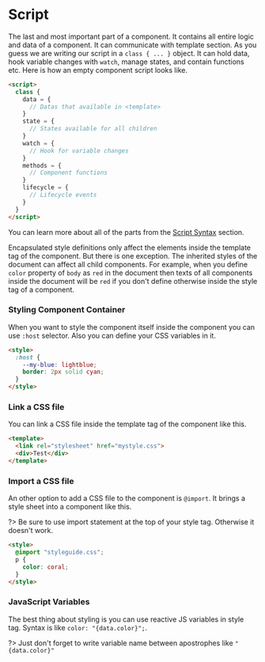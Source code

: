 # Script

The last and most important part of a component. It contains all entire logic and data of a component. It can communicate with template section. As you guess we are writing our script in a `class { ... }` object. It can hold data, hook variable changes with `watch`, manage states, and contain functions etc. Here is how an empty component script looks like.

```html
<script>
  class {
    data = {
      // Datas that available in <template>
    }
    state = {
      // States available for all children
    }
    watch = {
      // Hook for variable changes
    }
    methods = {
      // Component functions
    }
    lifecycle = {
      // Lifecycle events
    }
  }
</script>
```

You can learn more about all of the parts from the [Script Syntax](yaa.md) section.

Encapsulated style definitions only affect the elements inside the template tag of the component. But there is one exception. The inherited styles of the document can affect all child components. For example, when you define `color` property of `body` as `red` in the document then texts of all components inside the document will be `red` if you don't define otherwise inside the style tag of a component.

### Styling Component Container

When you want to style the component itself inside the component you can use `:host` selector. Also you can define your CSS variables in it.

```html
<style>
  :host {
    --my-blue: lightblue;
    border: 2px solid cyan;
  }
</style>
```

### Link a CSS file

You can link a CSS file inside the template tag of the component like this.

```html
<template>
  <link rel="stylesheet" href="mystyle.css">
  <div>Test</div>
</template>
```

### Import a CSS file

An other option to add a CSS file to the component is `@import`. It brings a style sheet into a component like this.

?> Be sure to use import statement at the top of your style tag. Otherwise it doesn't work.

```html
<style>
  @import "styleguide.css";
  p {
    color: coral;
  }
</style>
```

### JavaScript Variables

The best thing about styling is you can use reactive JS variables in style tag. Syntax is like `color: "{data.color}";`.

?> Just don't forget to write variable name between apostrophes like `"{data.color}"`

<repl-component id="Q" download="true"></repl-component>